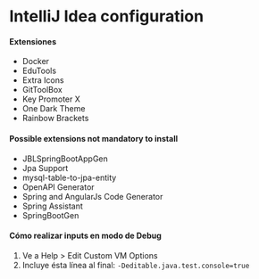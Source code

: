 # IntelliJ Idea configuration

#### Extensiones
- Docker
- EduTools
- Extra Icons
- GitToolBox
- Key Promoter X
- One Dark Theme
- Rainbow Brackets

#### Possible extensions not mandatory to install
- JBLSpringBootAppGen
- Jpa Support
- mysql-table-to-jpa-entity
- OpenAPI Generator
- Spring and AngularJs Code Generator
- Spring Assistant
- SpringBootGen

#### Cómo realizar inputs en modo de Debug
1. Ve a Help > Edit Custom VM Options
2. Incluye ésta línea al final:
`-Deditable.java.test.console=true`
